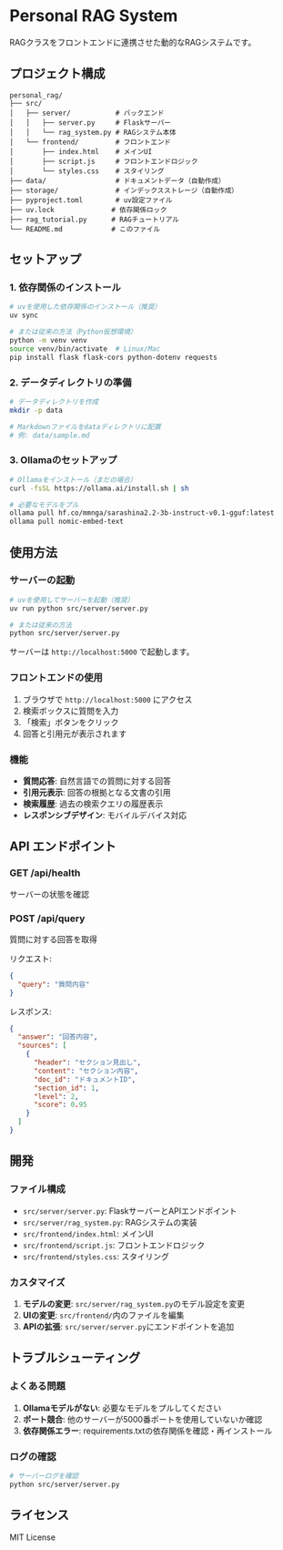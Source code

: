 # Personal RAG System

RAGクラスをフロントエンドに連携させた動的なRAGシステムです。

## プロジェクト構成

```
personal_rag/
├── src/
│   ├── server/           # バックエンド
│   │   ├── server.py     # Flaskサーバー
│   │   └── rag_system.py # RAGシステム本体
│   └── frontend/         # フロントエンド
│       ├── index.html    # メインUI
│       ├── script.js     # フロントエンドロジック
│       └── styles.css    # スタイリング
├── data/                 # ドキュメントデータ（自動作成）
├── storage/              # インデックスストレージ（自動作成）
├── pyproject.toml        # uv設定ファイル
├── uv.lock              # 依存関係ロック
├── rag_tutorial.py      # RAGチュートリアル
└── README.md            # このファイル
```

## セットアップ

### 1. 依存関係のインストール

```bash
# uvを使用した依存関係のインストール（推奨）
uv sync

# または従来の方法（Python仮想環境）
python -m venv venv
source venv/bin/activate  # Linux/Mac
pip install flask flask-cors python-dotenv requests
```

### 2. データディレクトリの準備

```bash
# データディレクトリを作成
mkdir -p data

# Markdownファイルをdataディレクトリに配置
# 例: data/sample.md
```

### 3. Ollamaのセットアップ

```bash
# Ollamaをインストール（まだの場合）
curl -fsSL https://ollama.ai/install.sh | sh

# 必要なモデルをプル
ollama pull hf.co/mmnga/sarashina2.2-3b-instruct-v0.1-gguf:latest
ollama pull nomic-embed-text
```

## 使用方法

### サーバーの起動

```bash
# uvを使用してサーバーを起動（推奨）
uv run python src/server/server.py

# または従来の方法
python src/server/server.py
```

サーバーは `http://localhost:5000` で起動します。

### フロントエンドの使用

1. ブラウザで `http://localhost:5000` にアクセス
2. 検索ボックスに質問を入力
3. 「検索」ボタンをクリック
4. 回答と引用元が表示されます

### 機能

- **質問応答**: 自然言語での質問に対する回答
- **引用元表示**: 回答の根拠となる文書の引用
- **検索履歴**: 過去の検索クエリの履歴表示
- **レスポンシブデザイン**: モバイルデバイス対応

## API エンドポイント

### GET /api/health
サーバーの状態を確認

### POST /api/query
質問に対する回答を取得

リクエスト:
```json
{
  "query": "質問内容"
}
```

レスポンス:
```json
{
  "answer": "回答内容",
  "sources": [
    {
      "header": "セクション見出し",
      "content": "セクション内容",
      "doc_id": "ドキュメントID",
      "section_id": 1,
      "level": 2,
      "score": 0.95
    }
  ]
}
```

## 開発

### ファイル構成

- `src/server/server.py`: FlaskサーバーとAPIエンドポイント
- `src/server/rag_system.py`: RAGシステムの実装
- `src/frontend/index.html`: メインUI
- `src/frontend/script.js`: フロントエンドロジック
- `src/frontend/styles.css`: スタイリング

### カスタマイズ

1. **モデルの変更**: `src/server/rag_system.py`のモデル設定を変更
2. **UIの変更**: `src/frontend/`内のファイルを編集
3. **APIの拡張**: `src/server/server.py`にエンドポイントを追加

## トラブルシューティング

### よくある問題

1. **Ollamaモデルがない**: 必要なモデルをプルしてください
2. **ポート競合**: 他のサーバーが5000番ポートを使用していないか確認
3. **依存関係エラー**: requirements.txtの依存関係を確認・再インストール

### ログの確認

```bash
# サーバーログを確認
python src/server/server.py
```

## ライセンス

MIT License
